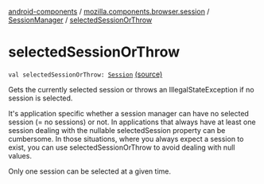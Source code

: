 [android-components](../../index.md) / [mozilla.components.browser.session](../index.md) / [SessionManager](index.md) / [selectedSessionOrThrow](./selected-session-or-throw.md)

# selectedSessionOrThrow

`val selectedSessionOrThrow: `[`Session`](../-session/index.md) [(source)](https://github.com/mozilla-mobile/android-components/blob/master/components/browser/session/src/main/java/mozilla/components/browser/session/SessionManager.kt#L114)

Gets the currently selected session or throws an IllegalStateException if no session is
selected.

It's application specific whether a session manager can have no selected session (= no sessions)
or not. In applications that always have at least one session dealing with the nullable
selectedSession property can be cumbersome. In those situations, where you always
expect a session to exist, you can use selectedSessionOrThrow to avoid dealing
with null values.

Only one session can be selected at a given time.

